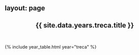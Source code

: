 layout: page
---

<h2 style="text-align: center;">{{ site.data.years.treca.title }}</h2>

<br>

{% include year_table.html year="treca" %}